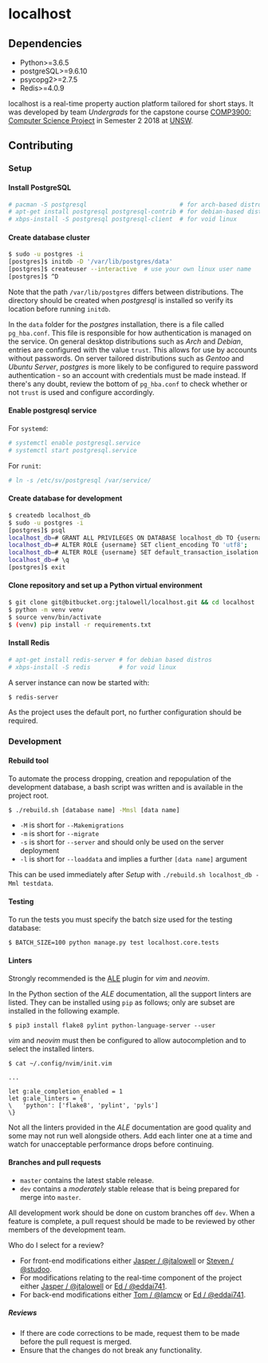# localhost

## Dependencies
* Python>=3.6.5
* postgreSQL>=9.6.10
* psycopg2>=2.7.5
* Redis>=4.0.9

localhost is a real-time property auction platform tailored for short stays.
It was developed by team *Undergrads* for the capstone course [COMP3900: Computer Science Project](http://legacy.handbook.unsw.edu.au/undergraduate/courses/2018/COMP3900.html) in Semester 2 2018 at [UNSW](https://www.unsw.edu.au/).

## Contributing
### Setup

#### Install PostgreSQL
```sh
# pacman -S postgresql                          # for arch-based distros
# apt-get install postgresql postgresql-contrib # for debian-based distros
# xbps-install -S postgresql postgresql-client  # for void linux
```

#### Create database cluster
```sh
$ sudo -u postgres -i
[postgres]$ initdb -D '/var/lib/postgres/data'
[postgres]$ createuser --interactive  # use your own linux user name
[postgres]$ ^D
```

Note that the path `/var/lib/postgres` differs between distributions. The directory should be created when *postgresql* is installed so verify its location before running `initdb`.

In the `data` folder for the *postgres* installation, there is a file called `pg_hba.conf`. This file is responsible for how authentication is managed on the service. On general desktop distributions such as *Arch* and *Debian*, entries are configured with the value `trust`. This allows for use by accounts without passwords. On server tailored distributions such as *Gentoo* and *Ubuntu Server*, *postgres* is more likely to be configured to require password authentication - so an account with credentials must be made instead. If there's any doubt, review the bottom of `pg_hba.conf` to check whether or not `trust` is used and configure accordingly.

#### Enable postgresql service
For `systemd`:
```sh
# systemctl enable postgresql.service
# systemctl start postgresql.service
```

For `runit`:
```sh
# ln -s /etc/sv/postgresql /var/service/
```

#### Create database for development
```sh
$ createdb localhost_db
$ sudo -u postgres -i
[postgres]$ psql
localhost_db=# GRANT ALL PRIVILEGES ON DATABASE localhost_db TO {username};
localhost_db=# ALTER ROLE {username} SET client_encoding TO 'utf8';
localhost_db=# ALTER ROLE {username} SET default_transaction_isolation TO 'read committed';
localhost_db=# \q
[postgres]$ exit
```

#### Clone repository and set up a Python virtual environment
```sh
$ git clone git@bitbucket.org:jtalowell/localhost.git && cd localhost
$ python -m venv venv
$ source venv/bin/activate
$ (venv) pip install -r requirements.txt
```

#### Install Redis
```sh
# apt-get install redis-server # for debian based distros
# xbps-install -S redis        # for void linux
```

A server instance can now be started with:
```sh
$ redis-server
```

As the project uses the default port, no further configuration should be required.

### Development

#### Rebuild tool

To automate the process dropping, creation and repopulation of the development
database, a bash script was written and is available in the project root.
```sh
$ ./rebuild.sh [database name] -Mmsl [data name]
```

* `-M` is short for `--Makemigrations`
* `-m` is short for `--migrate`
* `-s` is short for `--server` and should only be used on the server deployment
* `-l` is short for `--loaddata` and implies a further `[data name]` argument

This can be used immediately after *Setup* with `./rebuild.sh localhost_db -Mml testdata`.

#### Testing

To run the tests you must specify the batch size used for the testing database:
```sh
$ BATCH_SIZE=100 python manage.py test localhost.core.tests
```

#### Linters

Strongly recommended is the [ALE](https://github.com/w0rp/ale) plugin for *vim* and *neovim*.

In the Python section of the *ALE* documentation, all the support linters are listed. They can be installed using `pip` as follows; only are subset are installed in the following example.

```
$ pip3 install flake8 pylint python-language-server --user
```

*vim* and *neovim* must then be configured to allow autocompletion and to select the installed linters.

```
$ cat ~/.config/nvim/init.vim

...

let g:ale_completion_enabled = 1
let g:ale_linters = {
\   'python': ['flake8', 'pylint', 'pyls']
\}
```

Not all the linters provided in the *ALE* documentation are good quality and some may not run well alongside others. Add each linter one at a time and watch for unacceptable performance drops before continuing.

#### Branches and pull requests

* `master` contains the latest stable release.
* `dev` contains a *moderately* stable release that is being prepared for merge into `master`.

All development work should be done on custom branches off `dev`. When a feature is complete,  a pull request should be made to be reviewed by other members of the development team.

Who do I select for a review?

* For front-end modifications either [Jasper / @jtalowell](https://bitbucket.org/jtalowell/) or [Steven / @studoo](https://bitbucket.org/studoo/).
* For modifications relating to the real-time component of the project either [Jasper / @jtalowell](https://bitbucket.org/jtalowell/) or [Ed / @eddai741](https://bitbucket.org/eddai741/).
* For back-end modifications either [Tom / @lamcw](https://bitbucket.org/lamcw/) or [Ed / @eddai741](https://bitbucket.org/eddai741/).

##### Reviews

* If there are code corrections to be made, request them to be made before the pull request is merged. 
* Ensure that the changes do not break any functionality.
